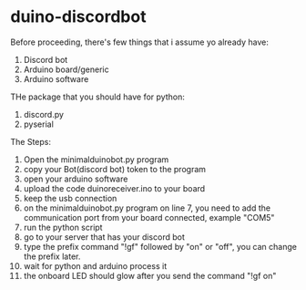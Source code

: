 # duino-discordbot

Before proceeding, there's few things that i assume yo already have:
1. Discord bot
2. Arduino board/generic
3. Arduino software

THe package that you should have for python:
1. discord.py
2. pyserial

The Steps:
1. Open the minimalduinobot.py program
2. copy your Bot(discord bot) token to the program
3. open your arduino software
4. upload the code duinoreceiver.ino to your board
5. keep the usb connection
6. on the minimalduinobot.py program on line 7, you need to add the communication port from your board connected, example "COM5"
7. run the python script
8. go to your server that has your discord bot
9. type the prefix command "!gf" followed by "on" or "off", you can change the prefix later.
10. wait for python and arduino process it
11. the onboard LED should glow after you send the command "!gf on"
